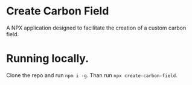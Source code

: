 # Create Carbon Field

A NPX application designed to facilitate the creation of a custom carbon field.

# Running locally.

Clone the repo and run `npm i -g`.
Than run `npx create-carbon-field`.


